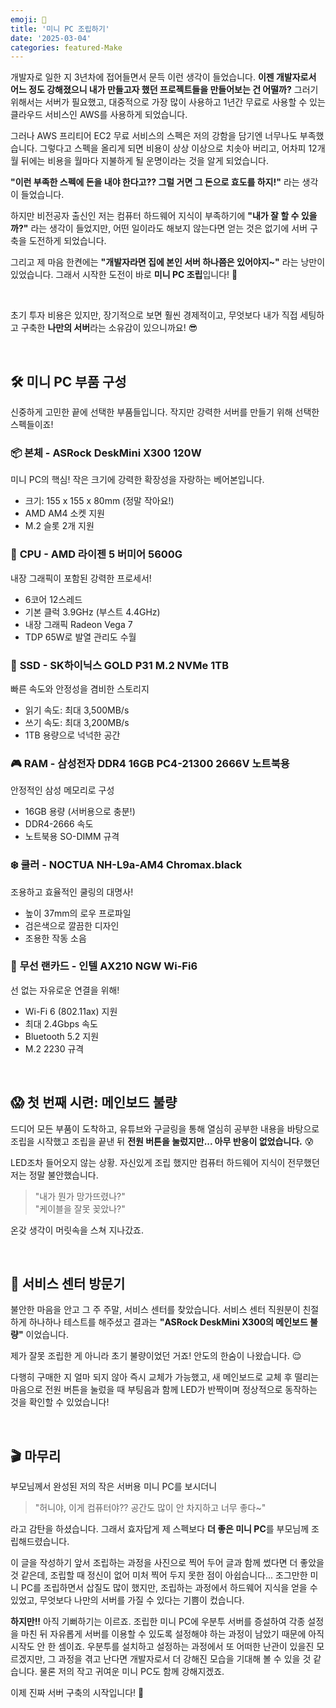 ```yaml
---
emoji: 🔧
title: '미니 PC 조립하기'
date: '2025-03-04'
categories: featured-Make
---
```


개발자로 일한 지 3년차에 접어들면서 문득 이런 생각이 들었습니다. **이젠 개발자로서 어느 정도 강해졌으니 내가 만들고자 했던 프로젝트들을 만들어보는 건 어떨까?**
그러기 위해서는 서버가 필요했고, 대중적으로 가장 많이 사용하고 1년간 무료로 사용할 수 있는 클라우드 서비스인 AWS를 사용하게 되었습니다.

그러나 AWS 프리티어 EC2 무료 서비스의 스펙은 저의 강함을 담기엔 너무나도 부족했습니다. 
그렇다고 스펙을 올리게 되면 비용이 상상 이상으로 치솟아 버리고, 어차피 12개월 뒤에는 비용을 월마다 지불하게 될 운명이라는 것을 알게 되었습니다.

**"이런 부족한 스펙에 돈을 내야 한다고?? 그럴 거면 그 돈으로 효도를 하지!"** 라는 생각이 들었습니다.

하지만 비전공자 출신인 저는 컴퓨터 하드웨어 지식이 부족하기에 **"내가 잘 할 수 있을까?"** 라는 생각이 들었지만, 
어떤 일이라도 해보지 않는다면 얻는 것은 없기에 서버 구축을 도전하게 되었습니다.

그리고 제 마음 한켠에는 **"개발자라면 집에 본인 서버 하나쯤은 있어야지~"** 라는 낭만이 있었습니다.
그래서 시작한 도전이 바로 **미니 PC 조립**입니다! 🚀

&nbsp;

초기 투자 비용은 있지만, 장기적으로 보면 훨씬 경제적이고, 무엇보다 내가 직접 세팅하고 구축한 **나만의 서버**라는 소유감이 있으니까요! 😎

&nbsp;

## 🛠️ 미니 PC 부품 구성

신중하게 고민한 끝에 선택한 부품들입니다. 작지만 강력한 서버를 만들기 위해 선택한 스펙들이죠!

### 📦 **본체** - ASRock DeskMini X300 120W
미니 PC의 핵심! 작은 크기에 강력한 확장성을 자랑하는 베어본입니다.
- 크기: 155 x 155 x 80mm (정말 작아요!)
- AMD AM4 소켓 지원
- M.2 슬롯 2개 지원

### 🧠 **CPU** - AMD 라이젠 5 버미어 5600G
내장 그래픽이 포함된 강력한 프로세서!
- 6코어 12스레드
- 기본 클럭 3.9GHz (부스트 4.4GHz)
- 내장 그래픽 Radeon Vega 7
- TDP 65W로 발열 관리도 수월

### 💾 **SSD** - SK하이닉스 GOLD P31 M.2 NVMe 1TB
빠른 속도와 안정성을 겸비한 스토리지
- 읽기 속도: 최대 3,500MB/s
- 쓰기 속도: 최대 3,200MB/s
- 1TB 용량으로 넉넉한 공간

### 🎮 **RAM** - 삼성전자 DDR4 16GB PC4-21300 2666V 노트북용
안정적인 삼성 메모리로 구성
- 16GB 용량 (서버용으로 충분!)
- DDR4-2666 속도
- 노트북용 SO-DIMM 규격

### ❄️ **쿨러** - NOCTUA NH-L9a-AM4 Chromax.black
조용하고 효율적인 쿨링의 대명사!
- 높이 37mm의 로우 프로파일
- 검은색으로 깔끔한 디자인
- 조용한 작동 소음

### 📡 **무선 랜카드** - 인텔 AX210 NGW Wi-Fi6
선 없는 자유로운 연결을 위해!
- Wi-Fi 6 (802.11ax) 지원
- 최대 2.4Gbps 속도
- Bluetooth 5.2 지원
- M.2 2230 규격

&nbsp;

## 😱 첫 번째 시련: 메인보드 불량

드디어 모든 부품이 도착하고, 유튜브와 구글링을 통해 열심히 공부한 내용을 바탕으로 조립을 시작했고 조립을 끝낸 뒤 **전원 버튼을 눌렀지만... 아무 반응이 없었습니다.** 😰

LED조차 들어오지 않는 상황. 자신있게 조립 했지만 컴퓨터 하드웨어 지식이 전무했던 저는 정말 불안했습니다. 

> "내가 뭔가 망가뜨렸나?"  
> "케이블을 잘못 꽂았나?"

온갖 생각이 머릿속을 스쳐 지나갔죠.

&nbsp;

## 🏥 서비스 센터 방문기

불안한 마음을 안고 그 주 주말, 서비스 센터를 찾았습니다. 서비스 센터 직원분이 친절하게 하나하나 테스트를 해주셨고 결과는 **"ASRock DeskMini X300의 메인보드 불량"** 이었습니다.

제가 잘못 조립한 게 아니라 초기 불량이었던 거죠! 안도의 한숨이 나왔습니다. 😌

다행히 구매한 지 얼마 되지 않아 즉시 교체가 가능했고, 새 메인보드로 교체 후 
떨리는 마음으로 전원 버튼을 눌렀을 때 부팅음과 함께 LED가 반짝이며 정상적으로 동작하는 것을 확인할 수 있었습니다!

&nbsp;

## 🎬 마무리

부모님께서 완성된 저의 작은 서버용 미니 PC를 보시더니 

> "허니야, 이게 컴퓨터야?? 공간도 많이 안 차지하고 너무 좋다~"

라고 감탄을 하셨습니다. 그래서 효자답게 제 스펙보다 **더 좋은 미니 PC**를 부모님께 조립해드렸습니다.

이 글을 작성하기 앞서 조립하는 과정을 사진으로 찍어 두어 글과 함께 썼다면 더 좋았을 것 같은데, 조립할 때 정신이 없어 미처 찍어 두지 못한 점이 아쉽습니다...
조그만한 미니 PC를 조립하면서 삽질도 많이 했지만, 조립하는 과정에서 하드웨어 지식을 얻을 수 있었고, 무엇보다 나만의 서버를 가질 수 있다는 기쁨이 컸습니다.

**하지만!!** 아직 기뻐하기는 이르죠. 조립한 미니 PC에 우분투 서버를 증설하여 각종 설정을 마친 뒤 
자유롭게 서버를 이용할 수 있도록 설정해야 하는 과정이 남았기 때문에 아직 시작도 안 한 셈이죠.
우분투를 설치하고 설정하는 과정에서 또 어떠한 난관이 있을진 모르겠지만, 그 과정을 겪고 난다면 개발자로서 더 강해진 모습을 기대해 볼 수 있을 것 같습니다.
물론 저의 작고 귀여운 미니 PC도 함께 강해지겠죠.

이제 진짜 서버 구축의 시작입니다! 💪
```toc
``` 